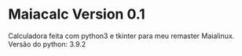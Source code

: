 # Maiacalc Version 0.1
Calculadora feita com python3 e tkinter para meu remaster Maialinux. 
Versão do python: 3.9.2
